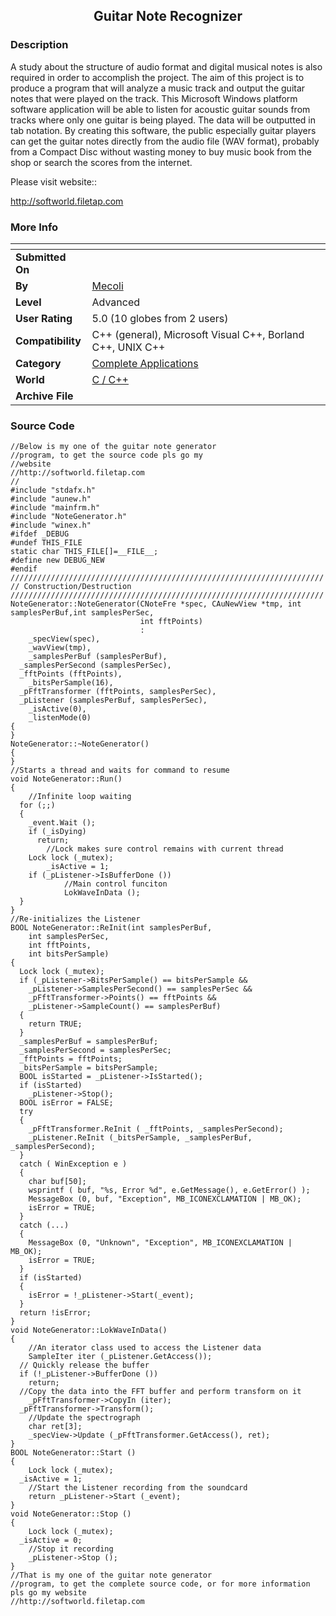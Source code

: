 ﻿<div align="center">

## Guitar Note Recognizer


</div>

### Description

A study about the structure of audio format and digital musical notes is also required in order to accomplish the project. The aim of this project is to produce a program that will analyze a music track and output the guitar notes that were played on the track. This Microsoft Windows platform software application will be able to listen for acoustic guitar sounds from tracks where only one guitar is being played. The data will be outputted in tab notation. By creating this software, the public especially guitar players can get the guitar notes directly from the audio file (WAV format), probably from a Compact Disc without wasting money to buy music book from the shop or search the scores from the internet.

Please visit website::

http://softworld.filetap.com
 
### More Info
 


<span>             |<span>
---                |---
**Submitted On**   |
**By**             |[Mecoli](https://github.com/Planet-Source-Code/PSCIndex/blob/master/ByAuthor/mecoli.md)
**Level**          |Advanced
**User Rating**    |5.0 (10 globes from 2 users)
**Compatibility**  |C\+\+ \(general\), Microsoft Visual C\+\+, Borland C\+\+, UNIX C\+\+
**Category**       |[Complete Applications](https://github.com/Planet-Source-Code/PSCIndex/blob/master/ByCategory/complete-applications__3-7.md)
**World**          |[C / C\+\+](https://github.com/Planet-Source-Code/PSCIndex/blob/master/ByWorld/c-c.md)
**Archive File**   |[](https://github.com/Planet-Source-Code/mecoli-guitar-note-recognizer__3-6737/archive/master.zip)





### Source Code

```
//Below is my one of the guitar note generator
//program, to get the source code pls go my
//website
//http://softworld.filetap.com
//
#include "stdafx.h"
#include "aunew.h"
#include "mainfrm.h"
#include "NoteGenerator.h"
#include "winex.h"
#ifdef _DEBUG
#undef THIS_FILE
static char THIS_FILE[]=__FILE__;
#define new DEBUG_NEW
#endif
//////////////////////////////////////////////////////////////////////
// Construction/Destruction
//////////////////////////////////////////////////////////////////////
NoteGenerator::NoteGenerator(CNoteFre *spec, CAuNewView *tmp, int samplesPerBuf,int samplesPerSec,
							 int fftPoints)
							 :
	_specView(spec),
	_wavView(tmp),
	_samplesPerBuf (samplesPerBuf),
  _samplesPerSecond (samplesPerSec),
  _fftPoints (fftPoints),
	_bitsPerSample(16),
  _pFftTransformer (fftPoints, samplesPerSec),
  _pListener (samplesPerBuf, samplesPerSec),
	_isActive(0),
	_listenMode(0)
{
}
NoteGenerator::~NoteGenerator()
{
}
//Starts a thread and waits for command to resume
void NoteGenerator::Run()
{
	//Infinite loop waiting
  for (;;)
  {
    _event.Wait ();
    if (_isDying)
      return;
		//Lock makes sure control remains with current thread
    Lock lock (_mutex);
		_isActive = 1;
    if (_pListener->IsBufferDone ())
			//Main control funciton
			LokWaveInData ();
  }
}
//Re-initializes the Listener
BOOL NoteGenerator::ReInit(int samplesPerBuf,
    int samplesPerSec,
    int fftPoints,
    int bitsPerSample)
{
  Lock lock (_mutex);
  if (_pListener->BitsPerSample() == bitsPerSample &&
    _pListener->SamplesPerSecond() == samplesPerSec &&
    _pFftTransformer->Points() == fftPoints &&
    _pListener->SampleCount() == samplesPerBuf)
  {
    return TRUE;
  }
  _samplesPerBuf = samplesPerBuf;
  _samplesPerSecond = samplesPerSec;
  _fftPoints = fftPoints;
  _bitsPerSample = bitsPerSample;
  BOOL isStarted = _pListener->IsStarted();
  if (isStarted)
    _pListener->Stop();
  BOOL isError = FALSE;
  try
  {
    _pFftTransformer.ReInit ( _fftPoints, _samplesPerSecond);
    _pListener.ReInit (_bitsPerSample, _samplesPerBuf, _samplesPerSecond);
  }
  catch ( WinException e )
  {
    char buf[50];
    wsprintf ( buf, "%s, Error %d", e.GetMessage(), e.GetError() );
    MessageBox (0, buf, "Exception", MB_ICONEXCLAMATION | MB_OK);
    isError = TRUE;
  }
  catch (...)
  {
    MessageBox (0, "Unknown", "Exception", MB_ICONEXCLAMATION | MB_OK);
    isError = TRUE;
  }
  if (isStarted)
  {
    isError = !_pListener->Start(_event);
  }
  return !isError;
}
void NoteGenerator::LokWaveInData()
{
	//An iterator class used to access the Listener data
	SampleIter iter (_pListener.GetAccess());
  // Quickly release the buffer
  if (!_pListener->BufferDone ())
    return;
  //Copy the data into the FFT buffer and perform transform on it
	_pFftTransformer->CopyIn (iter);
  _pFftTransformer->Transform();
	//Update the spectrograph
	char ret[3];
	_specView->Update (_pFftTransformer.GetAccess(), ret);
}
BOOL NoteGenerator::Start ()
{
	Lock lock (_mutex);
  _isActive = 1;
	//Start the Listener recording from the soundcard
	return _pListener->Start (_event);
}
void NoteGenerator::Stop ()
{
	Lock lock (_mutex);
  _isActive = 0;
	//Stop it recording
	_pListener->Stop ();
}
//That is my one of the guitar note generator
//program, to get the complete source code, or for more information pls go my website
//http://softworld.filetap.com
```

